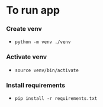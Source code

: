 # To run app
### Create venv
- `python -m venv ./venv`
### Activate venv
- `source venv/bin/activate`
### Install requirements
- `pip install -r requirements.txt`